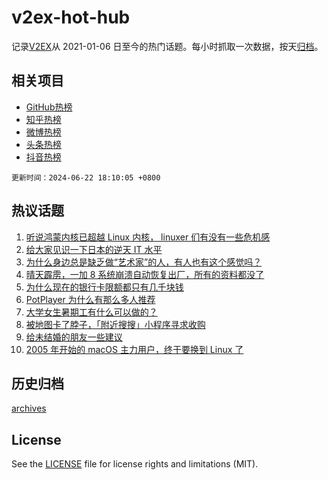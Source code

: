 # v2ex-hot-hub

 记录[V2EX](https://www.v2ex.com/)从 2021-01-06 日至今的热门话题。每小时抓取一次数据，按天[归档](archives)。
 
 ## 相关项目

- [GitHub热榜](https://github.com/lonnyzhang423/github-hot-hub)
- [知乎热榜](https://github.com/lonnyzhang423/zhihu-hot-hub)
- [微博热榜](https://github.com/lonnyzhang423/weibo-hot-hub)
- [头条热榜](https://github.com/lonnyzhang423/toutiao-hot-hub)
- [抖音热榜](https://github.com/lonnyzhang423/douyin-hot-hub)


 `更新时间：2024-06-22 18:10:05 +0800`

## 热议话题

1. [听说鸿蒙内核已超越 Linux 内核， linuxer 们有没有一些危机感](https://www.v2ex.com/t/1051655)
1. [给大家见识一下日本的逆天 IT 水平](https://www.v2ex.com/t/1051598)
1. [为什么身边总是缺乏做“艺术家”的人，有人也有这个感觉吗？](https://www.v2ex.com/t/1051659)
1. [晴天霹雳，一加 8 系统崩溃自动恢复出厂，所有的资料都没了](https://www.v2ex.com/t/1051604)
1. [为什么现在的银行卡限额都只有几千块钱](https://www.v2ex.com/t/1051649)
1. [PotPlayer 为什么有那么多人推荐](https://www.v2ex.com/t/1051681)
1. [大学女生暑期工有什么可以做的？](https://www.v2ex.com/t/1051653)
1. [被地图卡了脖子，「附近搜搜」小程序寻求收购](https://www.v2ex.com/t/1051643)
1. [给未结婚的朋友一些建议](https://www.v2ex.com/t/1051665)
1. [2005 年开始的 macOS 主力用户，终于要换到 Linux 了](https://www.v2ex.com/t/1051677)

## 历史归档

[archives](archives)

## License

See the [LICENSE](LICENSE) file for license rights and limitations (MIT).
